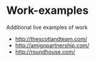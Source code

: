 # Work-examples
Additional live examples of work
- http://thescotlandteam.com/
- http://amigopartnership.com/
- http://roundhouse.com/
